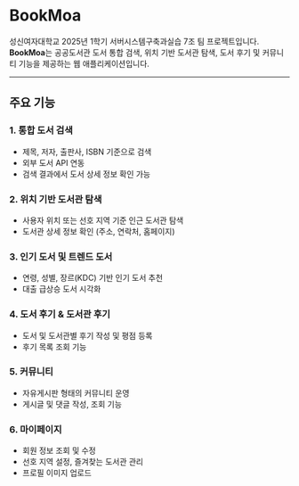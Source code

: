 # BookMoa
성신여자대학교 2025년 1학기 서버시스템구축과실습 7조 팀 프로젝트입니다.
**BookMoa**는 공공도서관 도서 통합 검색, 위치 기반 도서관 탐색, 도서 후기 및 커뮤니티 기능을 제공하는 웹 애플리케이션입니다.

---

## 주요 기능

### 1. 통합 도서 검색
- 제목, 저자, 출판사, ISBN 기준으로 검색
- 외부 도서 API 연동
- 검색 결과에서 도서 상세 정보 확인 가능

### 2. 위치 기반 도서관 탐색
- 사용자 위치 또는 선호 지역 기준 인근 도서관 탐색
- 도서관 상세 정보 확인 (주소, 연락처, 홈페이지)

### 3. 인기 도서 및 트렌드 도서
- 연령, 성별, 장르(KDC) 기반 인기 도서 추천
- 대출 급상승 도서 시각화

### 4. 도서 후기 & 도서관 후기
- 도서 및 도서관별 후기 작성 및 평점 등록
- 후기 목록 조회 기능

### 5. 커뮤니티
- 자유게시판 형태의 커뮤니티 운영
- 게시글 및 댓글 작성, 조회 기능

### 6. 마이페이지
- 회원 정보 조회 및 수정
- 선호 지역 설정, 즐겨찾는 도서관 관리
- 프로필 이미지 업로드
